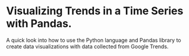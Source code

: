 # Visualizing Trends in a Time Series with Pandas.
A quick look into how to use the Python language and Pandas library to create data visualizations with data collected from Google Trends.
